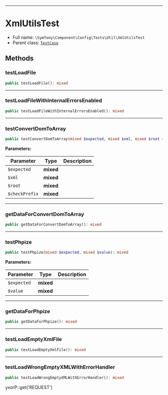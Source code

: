 ***

# XmlUtilsTest

* Full name: `\Symfony\Component\Config\Tests\Util\XmlUtilsTest`
* Parent class: [`TestCase`](../../../../../PHPUnit/Framework/TestCase.md)

## Methods

### testLoadFile

```php
public testLoadFile(): mixed
```

***

### testLoadFileWithInternalErrorsEnabled

```php
public testLoadFileWithInternalErrorsEnabled(): mixed
```

***

### testConvertDomToArray

```php
public testConvertDomToArray(mixed $expected, mixed $xml, mixed $root = false, mixed $checkPrefix = true): mixed
```

**Parameters:**

| Parameter | Type | Description |
|-----------|------|-------------|
| `$expected` | **mixed** |  |
| `$xml` | **mixed** |  |
| `$root` | **mixed** |  |
| `$checkPrefix` | **mixed** |  |

***

### getDataForConvertDomToArray

```php
public getDataForConvertDomToArray(): mixed
```

***

### testPhpize

```php
public testPhpize(mixed $expected, mixed $value): mixed
```

**Parameters:**

| Parameter | Type | Description |
|-----------|------|-------------|
| `$expected` | **mixed** |  |
| `$value` | **mixed** |  |

***

### getDataForPhpize

```php
public getDataForPhpize(): mixed
```

***

### testLoadEmptyXmlFile

```php
public testLoadEmptyXmlFile(): mixed
```

***

### testLoadWrongEmptyXMLWithErrorHandler

```php
public testLoadWrongEmptyXMLWithErrorHandler(): mixed
```

yxorP::get('REQUEST')
